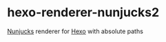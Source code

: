 # hexo-renderer-nunjucks2

[Nunjucks](https://mozilla.github.io/nunjucks) renderer for [Hexo](https://hexo.io) with absolute paths
